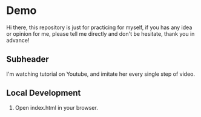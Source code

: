 # Demo

Hi there, this repository is just for practicing for myself, if you has any idea or opinion for me,
please tell me directly and don't be hesitate, thank you in advance!


## Subheader

I'm watching tutorial on Youtube, and imitate her every single step of video.


## Local Development

1. Open index.html in your browser.

